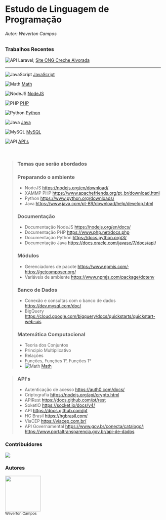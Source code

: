 # Estudo de Linguagem de Programação
###### Autor: Weverton Campos


<!-- ![json](https://img.icons8.com/ios/50/000000/json.png)  -->

<!-- ![C](https://img.icons8.com/color/48/000000/c-programming.png)
![Arduino](https://img.icons8.com/fluency/50/000000/arduino.png)
-->

### Trabalhos Recentes

![API Laravel](https://github.com/wevertoncamposdev/apiprojectbywevertoncampos); 
[Site ONG Creche Alvorada](https://crechealvorada.org)


<hr>

![JavaScript](https://img.icons8.com/color/42/000000/javascript--v1.png)
[JavaScript](https://github.com/wevertoncamposdev/study_programming/tree/main/javascript)
<!-- [JavaScript](https://github.com/wevertoncamposdev/study_programming/search?l=javascript) -->


![Math](https://img.icons8.com/external-inipagistudio-mixed-inipagistudio/42/000000/external-math-campus-activity-inipagistudio-mixed-inipagistudio.png)
[Math](https://github.com/wevertoncamposdev/study_programming/tree/main/matematica_computacional)


![NodeJS](https://img.icons8.com/color/42/000000/nodejs.png)
[NodeJS](https://github.com/wevertoncamposdev/study_programming/tree/main/node)

![PHP](https://img.icons8.com/officel/50/000000/php-logo.png)
[PHP](https://github.com/wevertoncamposdev/study_programming/tree/main/php)


![Python](https://img.icons8.com/fluency/42/000000/python.png)
[Python](https://github.com/wevertoncamposdev/study_programming/tree/main/python)

![Java](https://img.icons8.com/color/42/000000/java--v1.png)
[Java](https://github.com/wevertoncamposdev/study_programming/tree/main/java)



![MySQL](https://img.icons8.com/fluency/42/000000/mysql-logo.png)
[MySQL](https://github.com/wevertoncamposdev/study_programming/tree/main/mysql)




![API](https://img.icons8.com/cotton/42/000000/api.png)
[API's](https://github.com/wevertoncamposdev/study_programming/tree/main/api)

<br>

>###    Temas que serão abordados
>
>### Preparando o ambiente
>*  NodeJS <https://nodejs.org/en/download/> 
>*  XAMMP PHP <https://www.apachefriends.org/pt_br/download.html> 
>*  Python <https://www.python.org/downloads/>
>*  Java <https://www.java.com/pt-BR/download/help/develop.html>
>
>### Documentação
>*  Documentação NodeJS <https://nodejs.org/en/docs/>
>*  Documentação PHP <https://www.php.net/docs.php>
>*  Documentação Python <https://docs.python.org/3/>
>*  Documentação Java <https://docs.oracle.com/javase/7/docs/api/> 
>
>### Módulos
>*  Gerenciadores de pacote <https://www.npmjs.com/>; <https://getcomposer.org/>
>*  Variáveis de ambiente <https://www.npmjs.com/package/dotenv>
> 
>### Banco de Dados
>*  Conexão e consultas com o banco de dados <https://dev.mysql.com/doc/>
>*  BigQuery <https://cloud.google.com/bigquery/docs/quickstarts/quickstart-web-uis>
>
>### Matemática Computacional
>*  Teoria dos Conjuntos
>*  Principio Multiplicativo
>*  Relações
>*  Funções, Funções 1°, Funções 1°
>* ![Math](https://img.icons8.com/external-inipagistudio-mixed-inipagistudio/42/000000/external-math-campus-activity-inipagistudio-mixed-inipagistudio.png)
[Math](https://github.com/wevertoncamposdev/study_programming/blob/main/matematica_computacional/matematica.php)



>### API's
>*  Autenticação de acesso <https://auth0.com/docs/>
>*  Criptografia <https://nodejs.org/api/crypto.html>
>*  APIRest <https://docs.github.com/pt/rest>
>*  SoketIO <https://socket.io/docs/v4/>
>*  API <https://docs.github.com/pt>
>*  HG Brasil <https://hgbrasil.com/>
>*  ViaCEP <https://viacep.com.br/>
>*  API Governamental <https://www.gov.br/conecta/catalogo/>; <https://www.portaltransparencia.gov.br/api-de-dados>

### Contribuidores <br>
<a href="https://github.com/wevertoncamposdev/study_programming/graphs/contributors">
<img src="https://contrib.rocks/image?repo=wevertoncamposdev/study_programming" /></a>

<br>

### Autores <br>
<img src="https://github.com/wevertoncamposdev.png" width=115><br><sub>Weverton Campos</sub>
